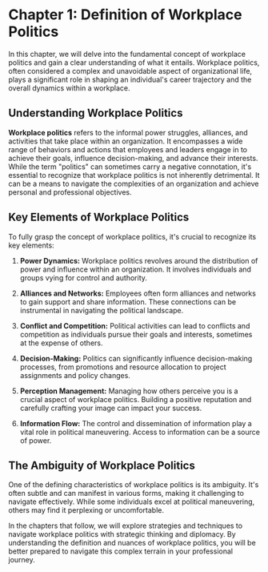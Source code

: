 Chapter 1: Definition of Workplace Politics
===========================================

In this chapter, we will delve into the fundamental concept of workplace politics and gain a clear understanding of what it entails. Workplace politics, often considered a complex and unavoidable aspect of organizational life, plays a significant role in shaping an individual's career trajectory and the overall dynamics within a workplace.

Understanding Workplace Politics
--------------------------------

**Workplace politics** refers to the informal power struggles, alliances, and activities that take place within an organization. It encompasses a wide range of behaviors and actions that employees and leaders engage in to achieve their goals, influence decision-making, and advance their interests. While the term "politics" can sometimes carry a negative connotation, it's essential to recognize that workplace politics is not inherently detrimental. It can be a means to navigate the complexities of an organization and achieve personal and professional objectives.

Key Elements of Workplace Politics
----------------------------------

To fully grasp the concept of workplace politics, it's crucial to recognize its key elements:

1. **Power Dynamics:** Workplace politics revolves around the distribution of power and influence within an organization. It involves individuals and groups vying for control and authority.

2. **Alliances and Networks:** Employees often form alliances and networks to gain support and share information. These connections can be instrumental in navigating the political landscape.

3. **Conflict and Competition:** Political activities can lead to conflicts and competition as individuals pursue their goals and interests, sometimes at the expense of others.

4. **Decision-Making:** Politics can significantly influence decision-making processes, from promotions and resource allocation to project assignments and policy changes.

5. **Perception Management:** Managing how others perceive you is a crucial aspect of workplace politics. Building a positive reputation and carefully crafting your image can impact your success.

6. **Information Flow:** The control and dissemination of information play a vital role in political maneuvering. Access to information can be a source of power.

The Ambiguity of Workplace Politics
-----------------------------------

One of the defining characteristics of workplace politics is its ambiguity. It's often subtle and can manifest in various forms, making it challenging to navigate effectively. While some individuals excel at political maneuvering, others may find it perplexing or uncomfortable.

In the chapters that follow, we will explore strategies and techniques to navigate workplace politics with strategic thinking and diplomacy. By understanding the definition and nuances of workplace politics, you will be better prepared to navigate this complex terrain in your professional journey.
